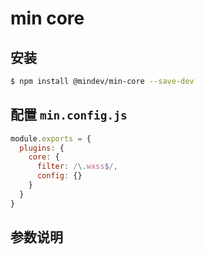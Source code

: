 # min core

## 安装

``` bash
$ npm install @mindev/min-core --save-dev
```

## 配置 `min.config.js`

``` js
module.exports = {
  plugins: {
    core: {
      filter: /\.wxss$/,
      config: {}
    }
  }
}
```

## 参数说明
